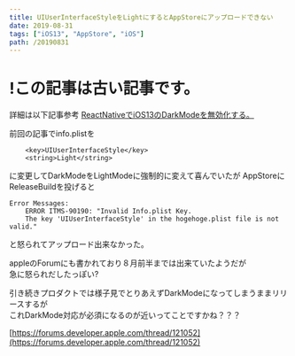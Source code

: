```yaml
---
title: UIUserInterfaceStyleをLightにするとAppStoreにアップロードできない
date: 2019-08-31
tags: ["iOS13", "AppStore", "iOS"]
path: /20190831
---
```


# !この記事は古い記事です。<br>

詳細は以下記事参考
[ReactNativeでiOS13のDarkModeを無効化する。](https://recolog.winterer.app/20191104)

前回の記事でinfo.plistを

```
	<key>UIUserInterfaceStyle</key>
	<string>Light</string>
```

に変更してDarkModeをLightModeに強制的に変えて喜んでいたが
AppStoreにReleaseBuildを投げると

```
Error Messages:
    ERROR ITMS-90190: "Invalid Info.plist Key.
    The key 'UIUserInterfaceStyle' in the hogehoge.plist file is not valid."
```

と怒られてアップロード出来なかった。

appleのForumにも書かれており８月前半までは出来ていたようだが<br>
急に怒られだしたっぽい?

引き続きプロダクトでは様子見でとりあえずDarkModeになってしまうままリリースするが<br>
これDarkMode対応が必須になるのが近いってことですかね？？？

[https://forums.developer.apple.com/thread/121052](https://forums.developer.apple.com/thread/121052)